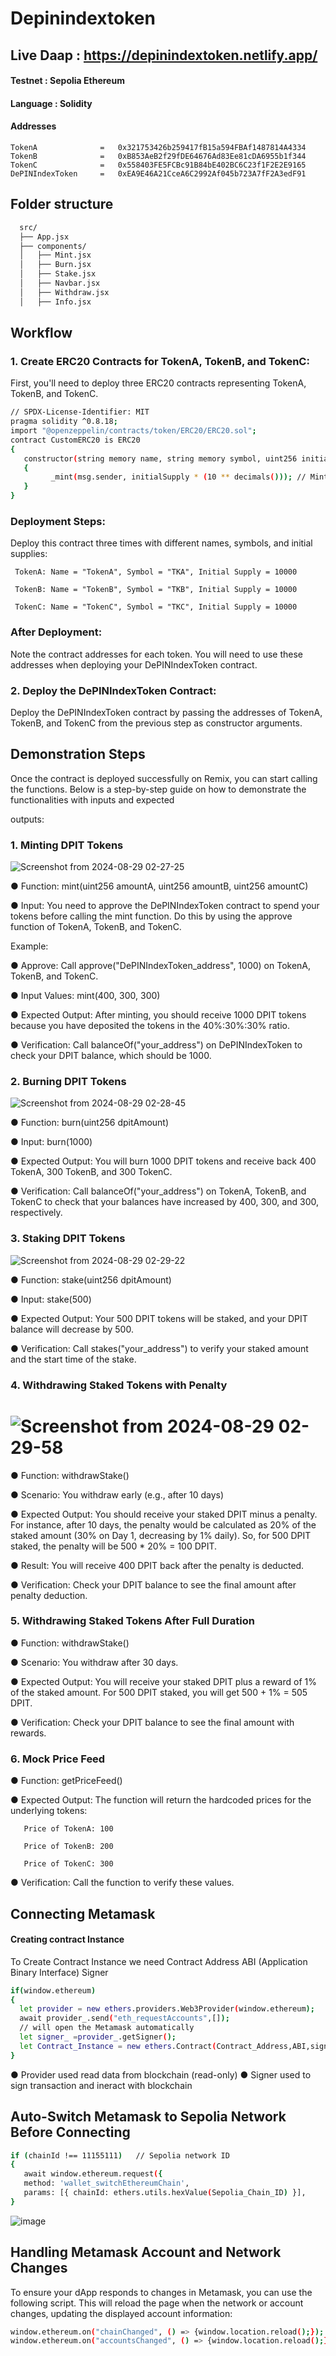 # Depinindextoken

## Live Daap : https://depinindextoken.netlify.app/ 
#### Testnet : Sepolia Ethereum
#### Language : Solidity
#### Addresses
    TokenA		        = 	0x321753426b259417fB15a594FBAf1487814A4334
    TokenB 		        = 	0xB853AeB2f29fDE64676Ad83Ee81cDA6955b1f344
    TokenC 		        = 	0x558403FE5FCBc91B84bE402BC6C23f1F2E2E9165
    DePINIndexToken  	= 	0xEA9E46A21CceA6C2992Af045b723A7fF2A3edF91     
## Folder structure
```bash
  src/
  ├── App.jsx
  ├── components/
  │   ├── Mint.jsx
  │   ├── Burn.jsx
  │   ├── Stake.jsx
  │   ├── Navbar.jsx
  │   ├── Withdraw.jsx
  │   ├── Info.jsx
```

## Workflow
### 1. Create ERC20 Contracts for TokenA, TokenB, and TokenC:
 First, you'll need to deploy three ERC20 contracts representing TokenA, TokenB, and TokenC. 


 ```bash
// SPDX-License-Identifier: MIT
pragma solidity ^0.8.18;
import "@openzeppelin/contracts/token/ERC20/ERC20.sol";
contract CustomERC20 is ERC20 
{
    constructor(string memory name, string memory symbol, uint256 initialSupply) ERC20(name, symbol) 
    {
          _mint(msg.sender, initialSupply * (10 ** decimals())); // Mint initial supply to deployer
    }
}
``` 
### Deployment Steps:
 Deploy this contract three times with different names, symbols, and initial supplies:
     
     TokenA: Name = "TokenA", Symbol = "TKA", Initial Supply = 10000
    
     TokenB: Name = "TokenB", Symbol = "TKB", Initial Supply = 10000
    
     TokenC: Name = "TokenC", Symbol = "TKC", Initial Supply = 10000
 
### After Deployment:
 Note the contract addresses for each token. You will need to use these addresses when deploying your DePINIndexToken contract.

### 2.   Deploy the DePINIndexToken Contract:
 Deploy the DePINIndexToken contract by passing the addresses of TokenA, TokenB, and TokenC from the previous step as constructor arguments.

## Demonstration Steps
Once the contract is deployed successfully on Remix, you can start calling the functions. Below is a step-by-step guide on how to demonstrate the functionalities with inputs and expected 

outputs:
### 1. Minting DPIT Tokens

![Screenshot from 2024-08-29 02-27-25](https://github.com/user-attachments/assets/16fc0002-6693-41f5-b7fb-5e729a723586)

  ● Function: mint(uint256 amountA, uint256 amountB, uint256 amountC)
 
  ● Input: You need to approve the DePINIndexToken contract to spend your tokens before calling the mint function. Do this by using the approve function of TokenA, TokenB, and TokenC.

 Example:

 ● Approve: Call approve("DePINIndexToken_address", 1000) on TokenA, TokenB, and TokenC.

 ● Input Values: mint(400, 300, 300)

 ● Expected Output: After minting, you should receive 1000 DPIT tokens because you have deposited the tokens in the 40%:30%:30% ratio.

 ● Verification: Call balanceOf("your_address") on DePINIndexToken to check your DPIT balance, which should be 1000.

### 2. Burning DPIT Tokens
![Screenshot from 2024-08-29 02-28-45](https://github.com/user-attachments/assets/355ac040-16e3-46e2-88f0-b4303e5f03f2)

 ● Function: burn(uint256 dpitAmount)

 ● Input: burn(1000)

 ● Expected Output: You will burn 1000 DPIT tokens and receive back 400 TokenA, 300 TokenB, and 300 TokenC.

 ● Verification: Call balanceOf("your_address") on TokenA, TokenB, and TokenC to check that your balances have increased by 400, 300, and 300, respectively.

### 3. Staking DPIT Tokens


![Screenshot from 2024-08-29 02-29-22](https://github.com/user-attachments/assets/dd780f23-1356-45e0-b300-9450172370a8)

 ● Function: stake(uint256 dpitAmount)
 
 ● Input: stake(500)

 ● Expected Output: Your 500 DPIT tokens will be staked, and your DPIT balance will decrease by 500.
 
 ● Verification: Call stakes("your_address") to verify your staked amount and the start time of the stake.

### 4. Withdrawing Staked Tokens with Penalty


# ![Screenshot from 2024-08-29 02-29-58](https://github.com/user-attachments/assets/d7983938-0445-48cf-8174-ab1875926c32)


 ● Function: withdrawStake()
 
 ● Scenario: You withdraw early (e.g., after 10 days)
 
 ● Expected Output: You should receive your staked DPIT minus a penalty. For instance, after 10 days, the penalty would be calculated as 20% of the staked amount (30% on Day 1, decreasing by 1% daily). So, for 500 DPIT staked, the penalty will be 500 * 20% = 100 DPIT.
 
 ● Result: You will receive 400 DPIT back after the penalty is deducted.

 ● Verification: Check your DPIT balance to see the final amount after penalty deduction.

### 5. Withdrawing Staked Tokens After Full Duration

 ● Function: withdrawStake()
 
 ● Scenario: You withdraw after 30 days.
 
 ● Expected Output: You will receive your staked DPIT plus a reward of 1% of the staked amount. For 500 DPIT staked, you will get 500 + 1% = 505 DPIT.
 
 ● Verification: Check your DPIT balance to see the final amount with rewards.

### 6. Mock Price Feed

 ● Function: getPriceFeed()

 ● Expected Output: The function will return the hardcoded prices for the underlying tokens:
 
       Price of TokenA: 100
      
       Price of TokenB: 200
       
       Price of TokenC: 300
 
 ● Verification: Call the function to verify these values.



## Connecting Metamask
#### Creating contract Instance
To Create Contract Instance we need
Contract Address
ABI (Application Binary Interface)
Signer
```bash
if(window.ethereum)
{
  let provider = new ethers.providers.Web3Provider(window.ethereum);
  await provider_.send("eth_requestAccounts",[]);
  // will open the Metamask automatically
  let signer_ =provider_.getSigner();
  let Contract_Instance = new ethers.Contract(Contract_Address,ABI,signer);
}
```
 ● Provider used read data from blockchain (read-only)
 ●  Signer used to sign transaction and ineract with blockchain

## Auto-Switch Metamask to Sepolia Network Before Connecting
```bash
if (chainId !== 11155111)   // Sepolia network ID
{
   await window.ethereum.request({
   method: 'wallet_switchEthereumChain',
   params: [{ chainId: ethers.utils.hexValue(Sepolia_Chain_ID) }],
}
```
![image](https://github.com/user-attachments/assets/82db2124-63a5-49f3-9218-d551bcf624e6)

## Handling Metamask Account and Network Changes
To ensure your dApp responds to changes in Metamask, you can use the following script. This will reload the page when the network or account changes, updating the displayed account information:

```bash
window.ethereum.on("chainChanged", () => {window.location.reload();});
window.ethereum.on("accountsChanged", () => {window.location.reload();})
```


